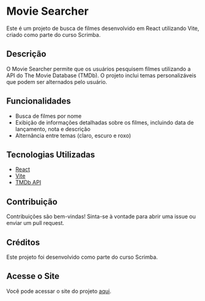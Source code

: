 # Movie Searcher

Este é um projeto de busca de filmes desenvolvido em React utilizando Vite, criado como parte do curso Scrimba.

## Descrição

O Movie Searcher permite que os usuários pesquisem filmes utilizando a API do The Movie Database (TMDb). O projeto inclui temas personalizáveis que podem ser alternados pelo usuário.

## Funcionalidades

- Busca de filmes por nome
- Exibição de informações detalhadas sobre os filmes, incluindo data de lançamento, nota e descrição
- Alternância entre temas (claro, escuro e roxo)

## Tecnologias Utilizadas

- [React](https://reactjs.org/)
- [Vite](https://vitejs.dev/)
- [TMDb API](https://www.themoviedb.org/documentation/api)

## Contribuição
Contribuições são bem-vindas! Sinta-se à vontade para abrir uma issue ou enviar um pull request.

## Créditos
Este projeto foi desenvolvido como parte do curso Scrimba.

## Acesse o Site
Você pode acessar o site do projeto [aqui]().